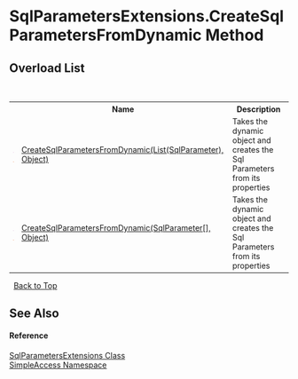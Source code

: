 # SqlParametersExtensions.CreateSqlParametersFromDynamic Method 
 


## Overload List
&nbsp;<table><tr><th></th><th>Name</th><th>Description</th></tr><tr><td>![Public method](media/pubmethod.gif "Public method")![Static member](media/static.gif "Static member")</td><td><a href="1d2bb28d-44c5-00fa-ab59-f62bca980081">CreateSqlParametersFromDynamic(List(SqlParameter), Object)</a></td><td>
Takes the dynamic object and creates the Sql Parameters from its properties</td></tr><tr><td>![Public method](media/pubmethod.gif "Public method")![Static member](media/static.gif "Static member")</td><td><a href="e42cdefb-efaf-a1a7-cba6-9eabe52e23d7">CreateSqlParametersFromDynamic(SqlParameter[], Object)</a></td><td>
Takes the dynamic object and creates the Sql Parameters from its properties</td></tr></table>&nbsp;
<a href="#sqlparametersextensions.createsqlparametersfromdynamic-method">Back to Top</a>

## See Also


#### Reference
<a href="9bb9ff96-3109-a828-ee7b-8ff0c9f601d5">SqlParametersExtensions Class</a><br /><a href="5b81da8e-9a02-e6f3-6346-ccc62ec531d3">SimpleAccess Namespace</a><br />